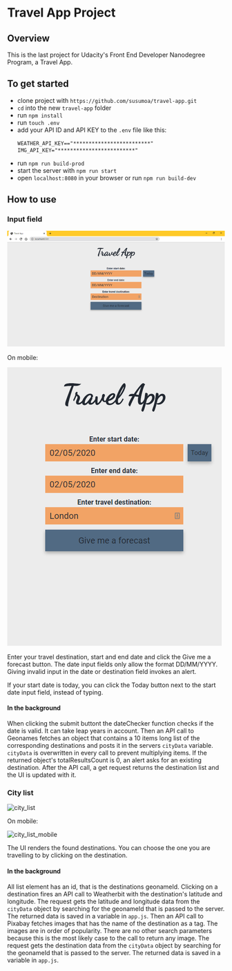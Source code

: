 # Travel App Project

## Overview

This is the last project for Udacity's Front End Developer Nanodegree Program, a Travel App.

## To get started

- clone project with `https://github.com/susumoa/travel-app.git`
- `cd` into the new `travel-app` folder
- run `npm install`
- run `touch .env`
- add your API ID and API KEY to the `.env` file like this:
  ```
  WEATHER_API_KEY=="*************************"
  IMG_API_KEY="*************************"
  ```
- run `npm run build-prod`
- start the server with `npm run start`
- open `localhost:8080` in your browser or run `npm run build-dev`

## How to use

### Input field

![input](./screenshots/input.png)

On mobile:

![input_mobile](./screenshots/input_mobile.png)

Enter your travel destination, start and end date and click the Give me a forecast button. The date input fields only allow the format DD/MM/YYYY. Giving invalid input in the date or destination field invokes an alert.

If your start date is today, you can click the Today button next to the start date input field, instead of typing.

#### In the background

When clicking the submit buttont the dateChecker function checks if the date is valid. It can take leap years in account.
Then an API call to Geonames fetches an object that contains a 10 items long list of the corresponding destinations and posts it in the servers `cityData` variable. `cityData` is overwritten in every call to prevent multiplying items.
If the returned object's totalResultsCount is 0, an alert asks for an existing destination.
After the API call, a get request returns the destination list and the UI is updated with it.

### City list

![city_list](./screenshots/city_list.png)

On mobile:

![city_list_mobile](./screenshots/city_list_mobile.png)

The UI renders the found destinations. You can choose the one you are travelling to by clicking on the destination.

#### In the background

All list element has an id, that is the destinations geonameId.
Clicking on a destination fires an API call to Weatherbit with the destination's latitude and longitude. The request gets the latitude and longitude data from the `cityData` object by searching for the geonameId that is passed to the server. The returned data is saved in a variable in `app.js`.
Then an API call to Pixabay fetches images that has the name of the destination as a tag. The images are in order of popularity. There are no other search parameters because this is the most likely case to the call to return any image. The request gets the destination data from the `cityData` object by searching for the geonameId that is passed to the server. The returned data is saved in a variable in `app.js`.
